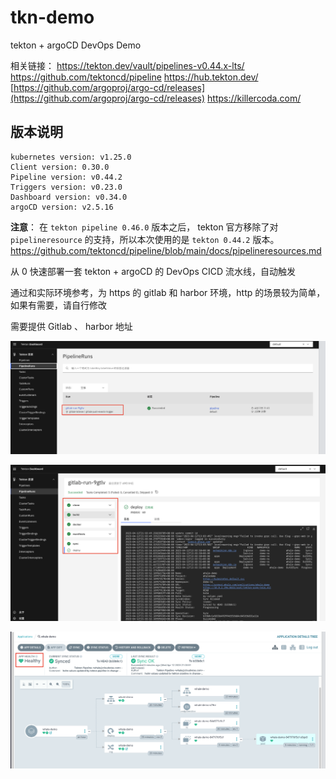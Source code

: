 # tkn-demo
tekton + argoCD DevOps Demo

相关链接：
	https://tekton.dev/vault/pipelines-v0.44.x-lts/
	https://github.com/tektoncd/pipeline
	https://hub.tekton.dev/
	[https://github.com/argoproj/argo-cd/releases](https://github.com/argoproj/argo-cd/releases)
	https://killercoda.com/

## 版本说明
```shell
kubernetes version: v1.25.0
Client version: 0.30.0
Pipeline version: v0.44.2
Triggers version: v0.23.0
Dashboard version: v0.34.0
argoCD version: v2.5.16
```

**注意**： 在 `tekton pipeline 0.46.0` 版本之后， tekton 官方移除了对 `pipelineresource` 的支持，所以本次使用的是 `tekton 0.44.2` 版本。
https://github.com/tektoncd/pipeline/blob/main/docs/pipelineresources.md



从 0 快速部署一套 tekton  + argoCD 的 DevOps CICD 流水线，自动触发

通过和实际环境参考，为 https 的 gitlab 和 harbor 环境，http 的场景较为简单，如果有需要，请自行修改

需要提供 Gitlab 、 harbor 地址

![](images/Pasted%20image%2020230412210440.png)

![](images/Pasted%20image%2020230412210500.png)

![](images/Pasted%20image%2020230412210718.png)